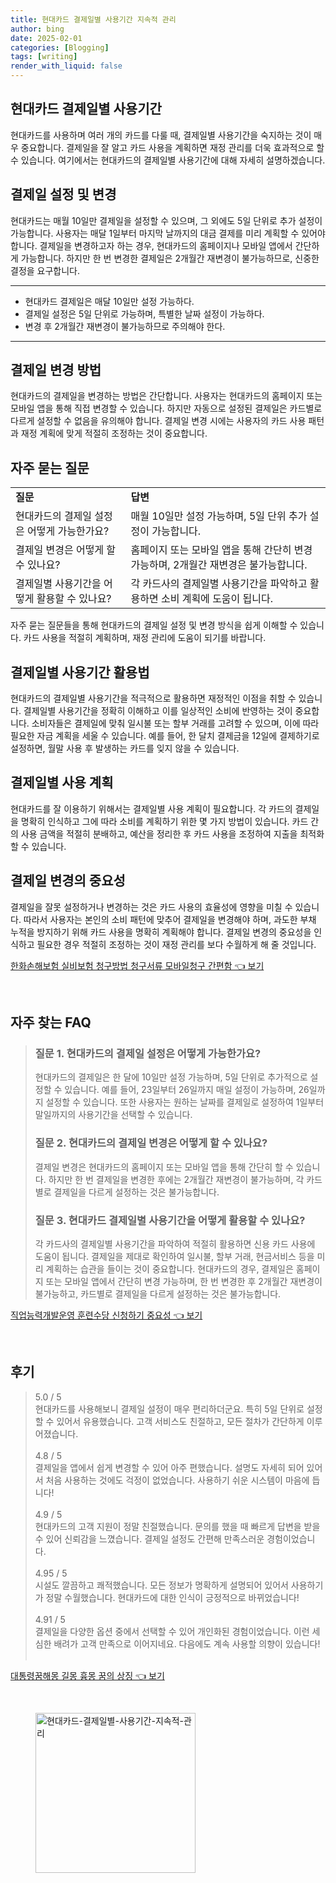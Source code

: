 ```yaml
---
title: 현대카드 결제일별 사용기간 지속적 관리
author: bing
date: 2025-02-01
categories: [Blogging]
tags: [writing]
render_with_liquid: false
---
```



<h2 id='현대카드_결제일별_사용기간'>현대카드 결제일별 사용기간</h2>

<p>현대카드를 사용하며 여러 개의 카드를 다룰 때, 결제일별 사용기간을 숙지하는 것이 매우 중요합니다. 결제일을 잘 알고 카드 사용을 계획하면 재정 관리를 더욱 효과적으로 할 수 있습니다. 여기에서는 현대카드의 결제일별 사용기간에 대해 자세히 설명하겠습니다.</p>

<h2 id='결제일_설정_및_변경'>결제일 설정 및 변경</h2>

<p>현대카드는 매월 10일만 결제일을 설정할 수 있으며, 그 외에도 5일 단위로 추가 설정이 가능합니다. 사용자는 매달 1일부터 마지막 날까지의 대금 결제를 미리 계획할 수 있어야 합니다. 결제일을 변경하고자 하는 경우, 현대카드의 홈페이지나 모바일 앱에서 간단하게 가능합니다. 하지만 한 번 변경한 결제일은 2개월간 재변경이 불가능하므로, 신중한 결정을 요구합니다.</p>

<hr />

<ul>
    <li>현대카드 결제일은 매달 10일만 설정 가능하다.</li>
    <li>결제일 설정은 5일 단위로 가능하며, 특별한 날짜 설정이 가능하다.</li>
    <li>변경 후 2개월간 재변경이 불가능하므로 주의해야 한다.</li>
</ul>

<hr />

<h2 id='결제일_변경_방법'>결제일 변경 방법</h2>

<p>현대카드의 결제일을 변경하는 방법은 간단합니다. 사용자는 현대카드의 홈페이지 또는 모바일 앱을 통해 직접 변경할 수 있습니다. 하지만 자동으로 설정된 결제일은 카드별로 다르게 설정할 수 없음을 유의해야 합니다. 결제일 변경 시에는 사용자의 카드 사용 패턴과 재정 계획에 맞게 적절히 조정하는 것이 중요합니다.</p>

<h2 id='자주_묻는_질문'>자주 묻는 질문</h2>

<table>
    <tr>
        <td><b>질문</b></td>
        <td><b>답변</b></td>
    </tr>
    <tr>
        <td>현대카드의 결제일 설정은 어떻게 가능한가요?</td>
        <td>매월 10일만 설정 가능하며, 5일 단위 추가 설정이 가능합니다.</td>
    </tr>
    <tr>
        <td>결제일 변경은 어떻게 할 수 있나요?</td>
        <td>홈페이지 또는 모바일 앱을 통해 간단히 변경 가능하며, 2개월간 재변경은 불가능합니다.</td>
    </tr>
    <tr>
        <td>결제일별 사용기간을 어떻게 활용할 수 있나요?</td>
        <td>각 카드사의 결제일별 사용기간을 파악하고 활용하면 소비 계획에 도움이 됩니다.</td>
    </tr>
</table>

<p>자주 묻는 질문들을 통해 현대카드의 결제일 설정 및 변경 방식을 쉽게 이해할 수 있습니다. 카드 사용을 적절히 계획하며, 재정 관리에 도움이 되기를 바랍니다.</p>

<h2 id='결제일별_사용기간_활용법'>결제일별 사용기간 활용법</h2>

<p>현대카드의 결제일별 사용기간을 적극적으로 활용하면 재정적인 이점을 취할 수 있습니다. 결제일별 사용기간을 정확히 이해하고 이를 일상적인 소비에 반영하는 것이 중요합니다. 소비자들은 결제일에 맞춰 일시불 또는 할부 거래를 고려할 수 있으며, 이에 따라 필요한 자금 계획을 세울 수 있습니다. 예를 들어, 한 달치 결제금을 12일에 결제하기로 설정하면, 월말 사용 후 발생하는 카드를 잊지 않을 수 있습니다.</p>

<h2 id='결제일별_사용_계획'>결제일별 사용 계획</h2>

<p>현대카드를 잘 이용하기 위해서는 결제일별 사용 계획이 필요합니다. 각 카드의 결제일을 명확히 인식하고 그에 따라 소비를 계획하기 위한 몇 가지 방법이 있습니다. 카드 간의 사용 금액을 적절히 분배하고, 예산을 정리한 후 카드 사용을 조정하여 지출을 최적화할 수 있습니다.</p>

<h2 id='결제일_변경의_중요성'>결제일 변경의 중요성</h2>

<p>결제일을 잘못 설정하거나 변경하는 것은 카드 사용의 효율성에 영향을 미칠 수 있습니다. 따라서 사용자는 본인의 소비 패턴에 맞추어 결제일을 변경해야 하며, 과도한 부채 누적을 방지하기 위해 카드 사용을 명확히 계획해야 합니다. 결제일 변경의 중요성을 인식하고 필요한 경우 적절히 조정하는 것이 재정 관리를 보다 수월하게 해 줄 것입니다.</p>


<p><a class="click-button" title="한화손해보험 실비보험 청구방법 청구서류 모바일청구 간편함" href="https://24nara.github.io/posts/%ED%95%9C%ED%99%94%EC%86%90%ED%95%B4%EB%B3%B4%ED%97%98-%EC%8B%A4%EB%B9%84%EB%B3%B4%ED%97%98-%EC%B2%AD%EA%B5%AC%EB%B0%A9%EB%B2%95-%EC%B2%AD%EA%B5%AC%EC%84%9C%EB%A5%98-%EB%AA%A8%EB%B0%94%EC%9D%BC%EC%B2%AD%EA%B5%AC-%EA%B0%84%ED%8E%B8%ED%95%A8/" rel="dofollow">한화손해보험 실비보험 청구방법 청구서류 모바일청구 간편함 👈 보기</a></p><br>
<h2 id='자주_찾는_FAQ'>자주 찾는 FAQ</h2>
<div itemscope="" itemtype="https://schema.org/FAQPage"> 
<blockquote> 
<div itemscope="" itemprop="mainEntity" itemtype="https://schema.org/Question"> 
<h3 itemprop="name">질문 1. 현대카드의 결제일 설정은 어떻게 가능한가요?</h3> 
<div itemscope="" itemprop="acceptedAnswer" itemtype="https://schema.org/Answer"> 
<span itemprop="text"> 
<p>현대카드의 결제일은 한 달에 10일만 설정 가능하며, 5일 단위로 추가적으로 설정할 수 있습니다. 예를 들어, 23일부터 26일까지 매일 설정이 가능하며, 26일까지 설정할 수 있습니다. 또한 사용자는 원하는 날짜를 결제일로 설정하여 1일부터 말일까지의 사용기간을 선택할 수 있습니다.</p> 
</span> 
</div> 
</div> 

<div itemscope="" itemprop="mainEntity" itemtype="https://schema.org/Question"> 
<h3 itemprop="name">질문 2. 현대카드의 결제일 변경은 어떻게 할 수 있나요?</h3> 
<div itemscope="" itemprop="acceptedAnswer" itemtype="https://schema.org/Answer"> 
<span itemprop="text"> 
<p>결제일 변경은 현대카드의 홈페이지 또는 모바일 앱을 통해 간단히 할 수 있습니다. 하지만 한 번 결제일을 변경한 후에는 2개월간 재변경이 불가능하며, 각 카드별로 결제일을 다르게 설정하는 것은 불가능합니다.</p> 
</span> 
</div> 
</div> 

<div itemscope="" itemprop="mainEntity" itemtype="https://schema.org/Question"> 
<h3 itemprop="name">질문 3. 현대카드 결제일별 사용기간을 어떻게 활용할 수 있나요?</h3> 
<div itemscope="" itemprop="acceptedAnswer" itemtype="https://schema.org/Answer"> 
<span itemprop="text"> 
<p>각 카드사의 결제일별 사용기간을 파악하여 적절히 활용하면 신용 카드 사용에 도움이 됩니다. 결제일을 제대로 확인하여 일시불, 할부 거래, 현금서비스 등을 미리 계획하는 습관을 들이는 것이 중요합니다. 현대카드의 경우, 결제일은 홈페이지 또는 모바일 앱에서 간단히 변경 가능하며, 한 번 변경한 후 2개월간 재변경이 불가능하고, 카드별로 결제일을 다르게 설정하는 것은 불가능합니다.</p> 
</span> 
</div> 
</div> 
</blockquote> 
</div>
<p><a class="click-button" title="직업능력개발운영 훈련수당 신청하기 중요성" href="https://24nara.github.io/posts/%EC%A7%81%EC%97%85%EB%8A%A5%EB%A0%A5%EA%B0%9C%EB%B0%9C%EC%9A%B4%EC%98%81-%ED%9B%88%EB%A0%A8%EC%88%98%EB%8B%B9-%EC%8B%A0%EC%B2%AD%ED%95%98%EA%B8%B0-%EC%A4%91%EC%9A%94%EC%84%B1/" rel="dofollow">직업능력개발운영 훈련수당 신청하기 중요성 👈 보기</a></p><br>
<h2 id='후기'>후기</h2>
<div itemscope itemtype="https://schema.org/Product">
  <blockquote>
  <div itemprop="review" itemscope itemtype="https://schema.org/Review">
      <div itemprop="reviewRating" itemscope itemtype="https://schema.org/Rating"> <span itemprop="ratingValue">5.0</span> / <span itemprop="bestRating">5</span> </div>
      <span itemprop="reviewBody">현대카드를 사용해보니 결제일 설정이 매우 편리하더군요. 특히 5일 단위로 설정할 수 있어서 유용했습니다. 고객 서비스도 친절하고, 모든 절차가 간단하게 이루어졌습니다.</span>
  </div>
  <br>
  <div itemprop="review" itemscope itemtype="https://schema.org/Review">
      <div itemprop="reviewRating" itemscope itemtype="https://schema.org/Rating"> <span itemprop="ratingValue">4.8</span> / <span itemprop="bestRating">5</span> </div>
      <span itemprop="reviewBody">결제일을 앱에서 쉽게 변경할 수 있어 아주 편했습니다. 설명도 자세히 되어 있어서 처음 사용하는 것에도 걱정이 없었습니다. 사용하기 쉬운 시스템이 마음에 듭니다!</span>
  </div>
  <br>
  <div itemprop="review" itemscope itemtype="https://schema.org/Review">
      <div itemprop="reviewRating" itemscope itemtype="https://schema.org/Rating"> <span itemprop="ratingValue">4.9</span> / <span itemprop="bestRating">5</span> </div>
      <span itemprop="reviewBody">현대카드의 고객 지원이 정말 친절했습니다. 문의를 했을 때 빠르게 답변을 받을 수 있어 신뢰감을 느꼈습니다. 결제일 설정도 간편해 만족스러운 경험이었습니다.</span>
  </div>
  <br>
  <div itemprop="review" itemscope itemtype="https://schema.org/Review">
      <div itemprop="reviewRating" itemscope itemtype="https://schema.org/Rating"> <span itemprop="ratingValue">4.95</span> / <span itemprop="bestRating">5</span> </div>
      <span itemprop="reviewBody">시설도 깔끔하고 쾌적했습니다. 모든 정보가 명확하게 설명되어 있어서 사용하기가 정말 수월했습니다. 현대카드에 대한 인식이 긍정적으로 바뀌었습니다!</span>
  </div>
  <br>
  <div itemprop="review" itemscope itemtype="https://schema.org/Review">
      <div itemprop="reviewRating" itemscope itemtype="https://schema.org/Rating"> <span itemprop="ratingValue">4.91</span> / <span itemprop="bestRating">5</span> </div>
      <span itemprop="reviewBody">결제일을 다양한 옵션 중에서 선택할 수 있어 개인화된 경험이었습니다. 이런 세심한 배려가 고객 만족으로 이어지네요. 다음에도 계속 사용할 의향이 있습니다!</span>
  </div>
  <br>
  </blockquote>
</div>
<p><a class="click-button" title="대통령꿈해몽 길몽 흉몽 꿈의 상징" href="https://24nara.github.io/posts/%EB%8C%80%ED%86%B5%EB%A0%B9%EA%BF%88%ED%95%B4%EB%AA%BD-%EA%B8%B8%EB%AA%BD-%ED%9D%89%EB%AA%BD-%EA%BF%88%EC%9D%98-%EC%83%81%EC%A7%95/" rel="dofollow">대통령꿈해몽 길몽 흉몽 꿈의 상징 👈 보기</a></p><br>
<figure class="image"><img src="https://24nara.github.io/assets/img/thumbnail/현대카드-결제일별-사용기간-지속적-관리.webp" alt="현대카드-결제일별-사용기간-지속적-관리" width="256" height="256"></figure>